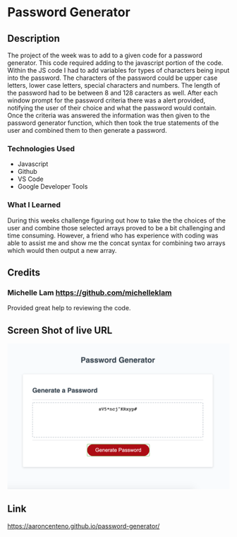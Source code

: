 # Password Generator

## Description

The project of the week was to add to a given code for a password generator. This code required adding to the javascript portion of the code. Within the JS code I had to add variables for types of characters being input into the password. The characters of the password could be upper case letters, lower case letters, special characters and numbers. The length of the password had to be between 8 and 128 caracters as well. After each window prompt for the password criteria there was a alert provided, notifying the user of their choice and what the password would contain. Once the criteria was answered the information was then given to the password generator function, which then took the true statements of the user and combined them to then generate a password. 

### Technologies Used
* Javascript
* Github
* VS Code
* Google Developer Tools

### What I Learned

During this weeks challenge figuring out how to take the the choices of the user and combine those selected arrays proved to be a bit challenging and time consuming. However, a friend who has experience with coding was able to assist me and show me the concat syntax for combining two arrays which would then output a new array. 

## Credits

### Michelle Lam https://github.com/michelleklam
Provided great help to reviewing the code. 

## Screen Shot of live URL

![Screenshot of live URL](/live-url.png "Live URL")

## Link

https://aaroncenteno.github.io/password-generator/



